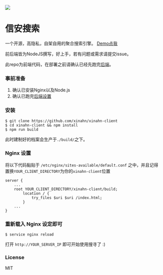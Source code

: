 ![](https://raw.githubusercontent.com/xinahn/xinahn-client/master/preview.jpg)
# 信安搜索

一个开源，高隐私，自架自用的聚合搜索引擎。 [Demo点我](https://xinahn.com)

前后端皆为NodeJS撰写，好上手，若有问题或需求请提交issue。

此repo为前端代码，在部署之前请确认已经先跑完[后端](https://github.com/xinahn/xinahn-socket)。

### 事前准备
1. 确认已安装Nginx以及Node.js
2. 确认已跑完[后端设置](https://github.com/xinahn/xinahn-socket)

### 安装
```console
$ git clone https://github.com/xinahn/xinahn-client
$ cd xinahn-client && npm install
$ npm run build
```
此时建制好的档案会生产于```./build/```之下。

### Nginx 设置
将以下代码黏贴于 ```/etc/nginx/sites-available/default.conf``` 之中，并且记得置换```YOUR_CLIENT_DIRECTORY```为你的```xinahn-client```位置
```
server {
	...
	root YOUR_CLIENT_DIRECTORY/xinahn-client/build;
		location / {
			try_files $uri $uri /index.html;
 		}
	...
}
```

### 重新载入 Nginx 设定即可
```console
$ service nginx reload
```
打开 ```http://YOUR_SERVER_IP``` 即可开始使用搜寻了 :)

### License
MIT